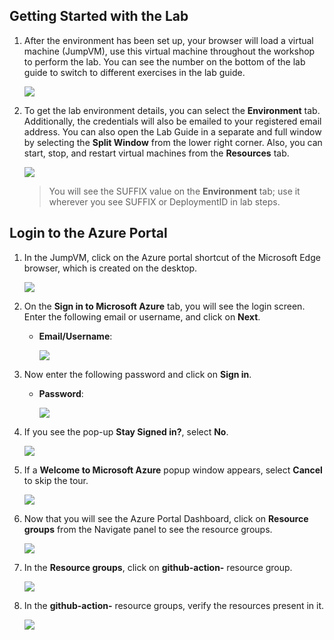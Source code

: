 ## Getting Started with the Lab

1. After the environment has been set up, your browser will load a virtual machine (JumpVM), use this virtual machine throughout the workshop to perform the lab. You can see the number on the bottom of the lab guide to switch to different exercises in the lab guide.

   ![](../media/test2.png)
 
1. To get the lab environment details, you can select the **Environment** tab. Additionally, the credentials will also be emailed to your registered email address. You can also open the Lab Guide in a separate and full window by selecting the **Split Window** from the lower right corner. Also, you can start, stop, and restart virtual machines from the **Resources** tab.

    ![](../media/gettingstartedpagenew2-v2.png)
   
   > You will see the SUFFIX value on the **Environment** tab; use it wherever you see SUFFIX or DeploymentID in lab steps.
 
## Login to the Azure Portal

1. In the JumpVM, click on the Azure portal shortcut of the Microsoft Edge browser, which is created on the desktop.

   ![](../media/gettingstartpage3.png)

1. On the **Sign in to Microsoft Azure** tab, you will see the login screen. Enter the following email or username, and click on **Next**. 

   * **Email/Username**: **<inject key="AzureAdUserEmail"></inject>**

     ![](../media/img4.png)
     
1. Now enter the following password and click on **Sign in**.
   
   * **Password**: **<inject key="AzureAdUserPassword"></inject>**

     ![](../media/img5.png)
   
1. If you see the pop-up **Stay Signed in?**, select **No**.

   ![](../media/img7.png)

1. If a **Welcome to Microsoft Azure** popup window appears, select **Cancel** to skip the tour.

    ![](../media/welcome-update.png)
   
1. Now that you will see the Azure Portal Dashboard, click on **Resource groups** from the Navigate panel to see the resource groups.

   ![](../media/17-06-2024(5).png)

1. In the **Resource groups**, click on **github-action-<inject key="DeploymentID" enableCopy="false"/>** resource group.

   ![](../media/resource-group.png)

1. In the **github-action-<inject key="DeploymentID" enableCopy="false"/>** resource groups, verify the resources present in it.

   ![](../media/rgname.png)
